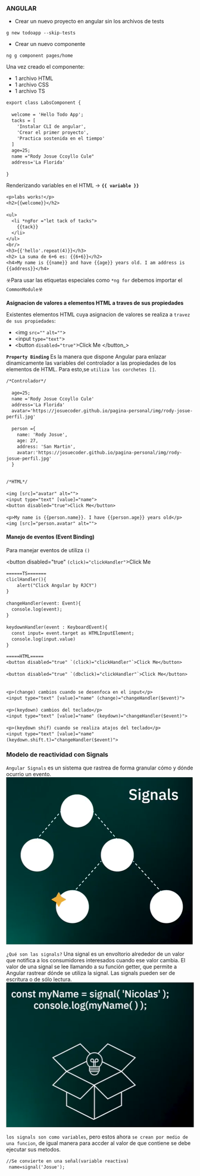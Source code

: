 ### **ANGULAR**

- Crear un nuevo proyecto en angular sin los archivos de tests
```
g new todoapp --skip-tests
```
- Crear un nuevo componente
```
ng g component pages/home
```
Una vez creado el componente:
- 1 archivo HTML
- 1 archivo CSS
- 1 archivo TS
```
export class LabsComponent {

  welcome = 'Hello Todo App';
  tacks = [
    'Instalar CLI de angular',
    'Crear el primer proyecto',
    'Practica sostenida en el tiempo'
  ]
  age=25;
  name ="Rody Josue Ccoyllo Cule"
  address='La Florida'

}
```
Renderizando variables en el HTML -> **`{{ variable }}`**
```
<p>labs works!</p>
<h2>{{welcome}}</h2>

<ul>
  <li *ngFor ="let tack of tacks">
    {{tack}}
  </li>
</ul>
<br/>
<h3>{{'hello'.repeat(4)}}</h3>
<h2> La suma de 6+6 es: {{6+6}}</h2>
<h4>My name is {{name}} and have {{age}} years old. I am address is {{address}}</h4>
```

☣️Para usar las etiquetas especiales como `*ng for` debemos importar el `CommonModule`☣️

**Asignacion de valores a elementos HTML a traves de sus propiedades**


Existentes elementos HTML cuya asignacion de valores se realiza a `travez de sus propiedades`: 
-  <img  `src=""`  `alt=""`>
- <input `type="text"`>
- <button `disabled="true"`>Click Me </button_>

**`Property Binding`** Es la manera que dispone Angular para enlazar dinamicamente las variables del controlador  a las propiedades de los elementos de HTML. Para esto,se `utiliza los corchetes []`.
```
/*Controlador*/

  age=25;
  name ='Rody Josue Ccoyllo Cule'
  address='La Florida'
  avatar='https://josuecoder.github.io/pagina-personal/img/rody-josue-perfil.jpg'  

  person ={
    name: 'Rody Josue',
    age: 27,
    address: 'San Martin',
    avatar:'https://josuecoder.github.io/pagina-personal/img/rody-josue-perfil.jpg'
  }


```
```
/*HTML*/

<img [src]="avatar" alt="">
<input type="text" [value]="name">
<button disabled="true">Click Me</button>

<p>My name is {{person.name}}. I have {{person.age}} years old</p>
<img [src]="person.avatar" alt="">

```
#### **Manejo de eventos (Event Binding)**
Para manejar eventos de utiliza `()`

<button disabled="true" `(click)="clickHandler"`>Click Me</button>

```
======TS=======
cliclHandler(){
    alert("Click Angular by RJCY")
}

changeHandler(event: Event){
  console.log(event);
}
  
keydownHandler(event : KeyboardEvent){
  const input= event.target as HTMLInputElement;
  console.log(input.value)
}

```

```
=====HTML=====
<button disabled="true" `(click)="clickHandler"`>Click Me</button>

<button disabled="true" `(dbclick)="clickHandler"`>Click Me</button>


<p>(change) cambios cuando se desenfoca en el input</p>
<input type="text" [value]="name" (change)="changeHandler($event)">

<p>(keydown) cambios del teclado</p>
<input type="text" [value]="name" (keydown)="changeHandler($event)">
 
<p>(keydown shif) cuando se realiza atajos del teclado</p>
<input type="text" [value]="name" (keydown.shift.t)="changeHandler($event)">

```
### **Modelo de reactividad con Signals**
`Angular Signals` es un sistema que rastrea de forma granular cómo y dónde ocurrio un evento.
![](./img/signals.png)

`¿Qué son las signals?` Una signal es un envoltorio alrededor de un valor que notifica a los consumidores interesados ​​cuando ese valor cambia.
El valor de una signal se lee llamando a su función getter, que permite a Angular rastrear dónde se utiliza la signal.
Las signals pueden ser de escritura o de sólo lectura.
 ![](./img/signalsAgular.png)

 `los signals son como variables`, pero estos ahora `se crean por medio de una funcion`, de igual manera para accder al valor de que contiene se debe ejecutar sus metodos.

 ```
 //Se convierte en una señal(variable reactiva)
  name=signal('Josue');
 ```











